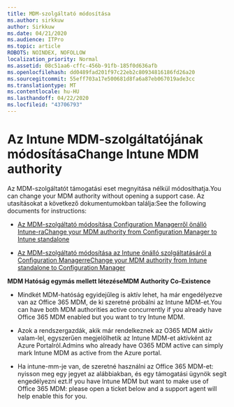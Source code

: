 ```yaml
---
title: MDM-szolgáltató módosítása
ms.author: sirkkuw
author: Sirkkuw
ms.date: 04/21/2020
ms.audience: ITPro
ms.topic: article
ROBOTS: NOINDEX, NOFOLLOW
localization_priority: Normal
ms.assetid: 08c51aa6-cffc-456b-91fb-185f0d636afb
ms.openlocfilehash: dd0489fad201f97c22eb2c80934816186fd26a20
ms.sourcegitcommit: 55eff703a17e500681d8fa6a87eb067019ade3cc
ms.translationtype: MT
ms.contentlocale: hu-HU
ms.lasthandoff: 04/22/2020
ms.locfileid: "43706793"
---
```

# <a name="change-intune-mdm-authority"></a><span data-ttu-id="90c85-102">Az Intune MDM-szolgáltatójának módosítása</span><span class="sxs-lookup"><span data-stu-id="90c85-102">Change Intune MDM authority</span></span>

<span data-ttu-id="90c85-103">Az MDM-szolgáltatót támogatási eset megnyitása nélkül módosíthatja.</span><span class="sxs-lookup"><span data-stu-id="90c85-103">You can change your MDM authority without opening a support case.</span></span> <span data-ttu-id="90c85-104">Az utasításokat a következő dokumentumokban találja:</span><span class="sxs-lookup"><span data-stu-id="90c85-104">See the following documents for instructions:</span></span>
  
- [<span data-ttu-id="90c85-105">Az MDM-szolgáltató módosítása Configuration Managerről önálló Intune-ra</span><span class="sxs-lookup"><span data-stu-id="90c85-105">Change your MDM authority from Configuration Manager to Intune standalone</span></span>](https://docs.microsoft.com/configmgr/mdm/deploy-use/migrate-change-mdm-authority)
    
- [<span data-ttu-id="90c85-106">Az MDM-szolgáltató módosítása az Intune önálló szolgáltatásáról a Configuration Managerre</span><span class="sxs-lookup"><span data-stu-id="90c85-106">Change your MDM authority from Intune standalone to Configuration Manager</span></span>](https://docs.microsoft.com/configmgr/mdm/deploy-use/change-mdm-authority)
    
 <span data-ttu-id="90c85-107">**MDM Hatóság egymás mellett létezése**</span><span class="sxs-lookup"><span data-stu-id="90c85-107">**MDM Authority Co-Existence**</span></span>
  
- <span data-ttu-id="90c85-108">Mindkét MDM-hatóság egyidejűleg is aktív lehet, ha már engedélyezve van az Office 365 MDM, de ki szeretné próbálni az Intune MDM-et.</span><span class="sxs-lookup"><span data-stu-id="90c85-108">You can have both MDM authorities active concurrently if you already have Office 365 MDM enabled but you want to try Intune MDM.</span></span>
    
- <span data-ttu-id="90c85-109">Azok a rendszergazdák, akik már rendelkeznek az O365 MDM aktív valam-lel, egyszerűen megjelölhetik az Intune MDM-et aktívként az Azure Portalról.</span><span class="sxs-lookup"><span data-stu-id="90c85-109">Admins who already have O365 MDM active can simply mark Intune MDM as active from the Azure portal.</span></span>
    
- <span data-ttu-id="90c85-110">Ha intune-mm-je van, de szeretné használni az Office 365 MDM-et: nyisson meg egy jegyet az alábbiakban, és egy támogatási ügynök segít engedélyezni ezt.</span><span class="sxs-lookup"><span data-stu-id="90c85-110">If you have Intune MDM but want to make use of Office 365 MDM: please open a ticket below and a support agent will help enable this for you.</span></span>
    

